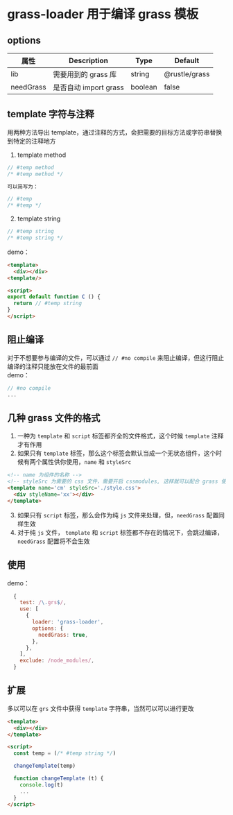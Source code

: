 # grass-loader 用于编译 grass 模板

## options
|    属性    | Description | Type | Default |
|------------|-------------|------|---------|
| lib | 需要用到的 grass 库 | string | @rustle/grass |
| needGrass  | 是否自动 import grass | boolean | false |

## template 字符与注释
用两种方法导出 template，通过注释的方式，会把需要的目标方法或字符串替换到特定的注释地方
1. template method <br>
```js
// #temp method
/* #temp method */

可以简写为：

// #temp
/* #temp */
```

2. template string <br>
```js
// #temp string
/* #temp string */
```

demo：
```html
<template>
  <div></div>
<template/>

<script>
export default function C () {
  return // #temp string
}
</script>
```

## 阻止编译
对于不想要参与编译的文件，可以通过 `// #no compile` 来阻止编译，但这行阻止编译的注释只能放在文件的最前面<br>
demo：
```js
// #no compile
...
```

## 几种 grass 文件的格式
1. 一种为 `template` 和 `script` 标签都齐全的文件格式，这个时候 `template` 注释才有作用
2. 如果只有 `template` 标签，那么这个标签会默认当成一个无状态组件，这个时候有两个属性供你使用，`name` 和 `styleSrc`
```html
<!-- name 为组件的名称 -->
<!-- styleSrc 为需要的 css 文件，需要开启 cssmodules, 这样就可以配合 grass 使用 styleName -->
<template name='cm' styleSrc='./style.css'>
  <div styleName='xx'></div>
</template>
```
3. 如果只有 `script` 标签，那么会作为纯 `js` 文件来处理，但，`needGrass` 配置同样生效
4. 对于纯 `js` 文件， `template` 和 `script` 标签都不存在的情况下，会跳过编译，`needGrass` 配置将不会生效


## 使用
demo：
```js
  {
    test: /\.grs$/,
    use: [
      {
        loader: 'grass-loader',
        options: {
          needGrass: true,
        },
      },
    ],
    exclude: /node_modules/,
  }
```

## 扩展
多以可以在 `grs` 文件中获得 `template` 字符串，当然可以可以进行更改
```html
<template>
  <div></div>
</template>

<script>
  const temp = (/* #temp string */)

  changeTemplate(temp)

  function changeTemplate (t) {
    console.log(t)
    ...
  }
</script>
```